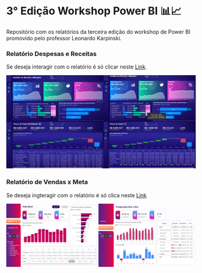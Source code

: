 # 3° Edição Workshop Power BI 📊📈
Repositório com os relatórios da terceira edição do workshop de Power BI promovido pelo professor Leonardo Karpinski.

### Relatório Despesas e Receitas
Se deseja interagir com o relatório é só clicar neste [Link](https://app.powerbi.com/view?r=eyJrIjoiMjhjMTdmNWUtMGZmYy00YmQwLWFjM2ItYTg5Yjk4ZjQ5MzgzIiwidCI6ImY4NWYzNjgwLTUwMTMtNGE0OS04Yjc5LTA4NTQyNWRkOTVlZCJ9).

![](https://github.com/anacarolinatvres/3ed-workshop-pbi/blob/master/imagens/despesas_receitas.png)

### Relatório de Vendas x Meta
Se deseja ingteragir com o relatório é só clica neste [Link](https://app.powerbi.com/view?r=eyJrIjoiNGQ1NWI4ZjEtZTc1Zi00ODkyLThiNjQtOTdlYmU1NDliY2I1IiwidCI6ImY4NWYzNjgwLTUwMTMtNGE0OS04Yjc5LTA4NTQyNWRkOTVlZCJ9)

![](https://github.com/anacarolinatvres/3ed-workshop-pbi/blob/master/imagens/vendas_meta.png)
